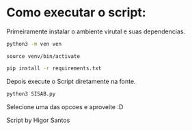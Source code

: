 # Como executar o script:

Primeiramente instalar o ambiente virutal e suas dependencias.
``` sh
python3 -m ven ven
```
```
source venv/bin/activate 
```

``` sh
pip install -r requirements.txt 

```

Depois execute o Script diretamente na fonte.

``` sh
python3 SISAB.py 

```

Selecione uma das opcoes e aproveite :D

Script by Higor Santos
